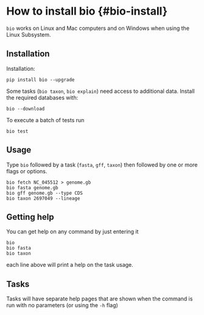 # How to install bio {#bio-install}

`bio` works on Linux and Mac computers and on Windows when using the Linux Subsystem. 

## Installation

Installation:

    pip install bio --upgrade

Some tasks (`bio taxon`, `bio explain`) need access to additional data. Install the required databases with:

    bio --download

To execute a batch of tests run

    bio test

## Usage

Type `bio` followed by a task (`fasta`, `gff`, `taxon`) then followed by one or more flags or options.

    bio fetch NC_045512 > genome.gb
    bio fasta genome.gb
    bio gff genome.gb --type CDS
    bio taxon 2697049 --lineage

## Getting help

You can get help on any command by just entering it

    bio 
    bio fasta
    bio taxon

each line above will print a help on the task usage.

## Tasks

Tasks will have separate help pages that are shown when the command is run with no parameters (or using the `-h` flag)

